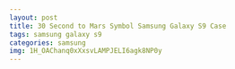 ```yaml
---
layout: post
title: 30 Second to Mars Symbol Samsung Galaxy S9 Case
tags: samsung galaxy s9
categories: samsung
img: 1H_OAChanq0xXxsvLAMPJELI6agk8NP0y
---
```

